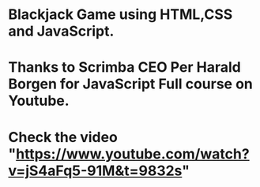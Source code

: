 # Blackjack Game using HTML,CSS and JavaScript.
# Thanks to Scrimba CEO Per Harald Borgen for JavaScript Full course on Youtube.
# Check the video "https://www.youtube.com/watch?v=jS4aFq5-91M&t=9832s"
